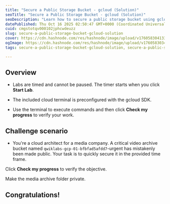 ```yaml
---
title: "Secure a Public Storage Bucket - gcloud (Solution)"
seoTitle: "Secure a Public Storage Bucket - gcloud (Solution)"
seoDescription: "Learn how to secure a public storage bucket using gcloud commands in this challenge scenario for cloud architects"
datePublished: Thu Oct 16 2025 02:50:47 GMT+0000 (Coordinated Universal Time)
cuid: cmgstotqv000102jphcwdeuzz
slug: secure-a-public-storage-bucket-gcloud-solution
cover: https://cdn.hashnode.com/res/hashnode/image/upload/v1760583041339/3cd3d25f-b4b4-4fb4-ae24-98a9a6b9645a.png
ogImage: https://cdn.hashnode.com/res/hashnode/image/upload/v1760583034579/da60ae3b-2ca5-4d7d-aa17-8eb92b99d1fa.png
tags: secure-a-public-storage-bucket-gcloud-solution, secure-a-public-storage-bucket-gcloud

---
```


## Overview

* Labs are timed and cannot be paused. The timer starts when you click **Start Lab**.
    
* The included cloud terminal is preconfigured with the gcloud SDK.
    
* Use the terminal to execute commands and then click **Check my progress** to verify your work.
    

## Challenge scenario

* You're a cloud architect for a media company. A critical video archive bucket named `qwiklabs-gcp-01-bfbfad5afdd7`\-urgent has mistakenly been made public. Your task is to quickly secure it in the provided time frame.
    

Click **Check my progress** to verify the objective.

Make the media archive folder private.

## Congratulations!